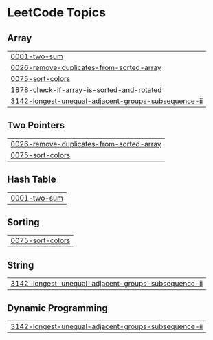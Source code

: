 

<!---LeetCode Topics Start-->
# LeetCode Topics
## Array
|  |
| ------- |
| [0001-two-sum](https://github.com/solomon-2105/DSA/tree/master/0001-two-sum) |
| [0026-remove-duplicates-from-sorted-array](https://github.com/solomon-2105/DSA/tree/master/0026-remove-duplicates-from-sorted-array) |
| [0075-sort-colors](https://github.com/solomon-2105/DSA/tree/master/0075-sort-colors) |
| [1878-check-if-array-is-sorted-and-rotated](https://github.com/solomon-2105/DSA/tree/master/1878-check-if-array-is-sorted-and-rotated) |
| [3142-longest-unequal-adjacent-groups-subsequence-ii](https://github.com/solomon-2105/DSA/tree/master/3142-longest-unequal-adjacent-groups-subsequence-ii) |
## Two Pointers
|  |
| ------- |
| [0026-remove-duplicates-from-sorted-array](https://github.com/solomon-2105/DSA/tree/master/0026-remove-duplicates-from-sorted-array) |
| [0075-sort-colors](https://github.com/solomon-2105/DSA/tree/master/0075-sort-colors) |
## Hash Table
|  |
| ------- |
| [0001-two-sum](https://github.com/solomon-2105/DSA/tree/master/0001-two-sum) |
## Sorting
|  |
| ------- |
| [0075-sort-colors](https://github.com/solomon-2105/DSA/tree/master/0075-sort-colors) |
## String
|  |
| ------- |
| [3142-longest-unequal-adjacent-groups-subsequence-ii](https://github.com/solomon-2105/DSA/tree/master/3142-longest-unequal-adjacent-groups-subsequence-ii) |
## Dynamic Programming
|  |
| ------- |
| [3142-longest-unequal-adjacent-groups-subsequence-ii](https://github.com/solomon-2105/DSA/tree/master/3142-longest-unequal-adjacent-groups-subsequence-ii) |
<!---LeetCode Topics End-->